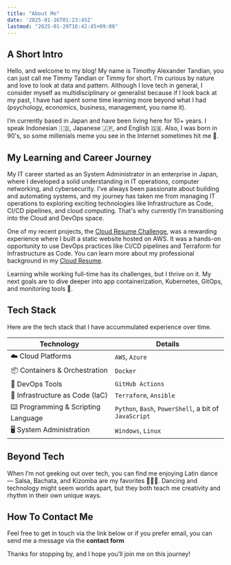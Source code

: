 ```yaml
---
title: "About Me"
date: '2025-01-16T01:23:45Z'
lastmod: "2025-01-29T16:42:45+09:00"
---
```



## A Short Intro

Hello, and welcome to my blog! My name is Timothy Alexander Tandian, you can just call me Timmy Tandian or Timmy for short. I'm curious by nature and love to look at data and pattern. Although I love tech in general, I consider myself as multidisciplinary or generalist because if I look back at my past, I have had spent some time learning more beyond what I had (psychology, economics, business, management, you name it).

I’m currently based in Japan and have been living here for 10+ years. I speak Indonesian :indonesia:, Japanese :jp:, and English :gb:. Also, I was born in 90's, so some millenials meme you see in the Internet sometimes hit me :hand_over_mouth:. 

## My Learning and Career Journey

My IT career started as an System Administrator in an enterprise in Japan, where I developed a solid understanding in IT operations, computer networking, and cybersecurity. I’ve always been passionate about building and automating systems, and my journey has taken me from managing IT operations to exploring exciting technologies like Infrastructure as Code, CI/CD pipelines, and cloud computing. That's why currently I’m transitioning into the Cloud and DevOps space.

One of my recent projects, the [Cloud Resume Challenge](https://cloudresumechallenge.dev/docs/faq/), was a rewarding experience where I built a static website hosted on AWS. It was a hands-on opportunity to use DevOps practices like CI/CD pipelines and Terraform for Infrastructure as Code. You can learn more about my professional background in my [Cloud Resume](https://timmytandian.com).

Learning while working full-time has its challenges, but I thrive on it. My next goals are to dive deeper into app containerization, Kubernetes, GitOps, and monitoring tools :rocket:.

## Tech Stack

Here are the tech stack that I have accummulated experience over time.

| Technology                                  | Details                           |
| ------------------------------------------- | --------------------------------- |
| :cloud: Cloud Platforms                     | `AWS`, `Azure`                    |
| :package: Containers & Orchestration        | `Docker`                          |
| :wrench: DevOps Tools                       | `GitHub Actions`                  |
| :scroll: Infrastructure as Code (IaC)       | `Terraform`, `Ansible`            |
| :keyboard: Programming & Scripting Language | `Python`, `Bash`, `PowerShell`, a bit of `JavaScript` |
| :desktop_computer: System Administration    | `Windows`, `Linux`                |


## Beyond Tech

When I’m not geeking out over tech, you can find me enjoying Latin dance — Salsa, Bachata, and Kizomba are my favorites :man_dancing::mirror_ball::woman_dancing:. Dancing and technology might seem worlds apart, but they both teach me creativity and rhythm in their own unique ways.

## How To Contact Me
Feel free to get in touch via the link below or if you prefer email, you can send me a message via the **contact form**

Thanks for stopping by, and I hope you’ll join me on this journey!

